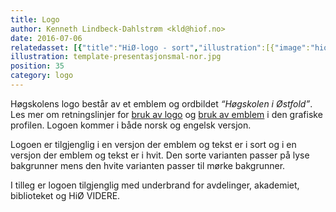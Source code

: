 ```yaml
---
title: Logo
author: Kenneth Lindbeck-Dahlstrøm <kld@hiof.no>
date: 2016-07-06
relatedasset: [{"title":"HiØ-logo - sort","illustration":[{"image":"hiof-logo-nor-black"}],"version":"v1.0.0","formathelpertext":"Denne logofilen inneholder formatene jpg, png, eps og pdf","lang":"no","file":"hiof-logo-nor-black"},{"title":"HiØ-logo - hvit","illustration":[{"image":"hiof-logo-nor-white"}],"version":"v1.0.0","formathelpertext":"Denne logofilen inneholder formatene jpg, png, eps og pdf","lang":"no","file":"hiof-logo-nor-white"},{"title":"HiØ-logo - black","illustration":[{"image":"hiof-logo-eng-black"}],"version":"v1.0.0","formathelpertext":"This file includes the logo in jpg, png, eps and pdf format.","lang":"en","file":"hiof-logo-eng-black"},{"title":"HiØ-logo - white","illustration":[{"image":"hiof-logo-eng-white"}],"version":"v1.0.0","formathelpertext":"This file includes the logo in jpg, png, eps and pdf format.","lang":"en","file":"hiof-logo-eng-white"},{"title":"HiØ-logo - sort - Akademi for Scenekunst","illustration":[{"image":"hiof-logo-nor-black-subbranding-as"}],"version":"v1.0.0","formathelpertext":"Denne logofilen inneholder formatene jpg, png, eps og pdf","lang":"no","file":"hiof-logo-nor-black-subbranding-as"},{"title":"HiØ-logo - hvit - Akademi for Scenekunst","illustration":[{"image":"hiof-logo-nor-white-subbranding-as"}],"version":"v1.0.0","formathelpertext":"Denne logofilen inneholder formatene jpg, png, eps og pdf","lang":"no","file":"hiof-logo-nor-white-subbranding-as"},{"title":"HiØ-logo - sort - Avdeling for helse og velferd","illustration":[{"image":"hiof-logo-nor-black-subbranding-hv"}],"version":"v1.0.2","formathelpertext":"Denne logofilen inneholder formatene jpg, png, eps og pdf","lang":"no","file":"hiof-logo-nor-black-subbranding-hv"},{"title":"HiØ-logo - hvit - Avdeling for helse og velferd","illustration":[{"image":"hiof-logo-nor-white-subbranding-hv"}],"version":"v1.0.2","formathelpertext":"Denne logofilen inneholder formatene jpg, png, eps og pdf","lang":"no","file":"hiof-logo-nor-white-subbranding-hv"},{"title":"HiØ-logo - sort - Ingeniørfag","illustration":[{"image":"hiof-logo-nor-black-subbranding-ir"}],"version":"v1.0.0","formathelpertext":"Denne logofilen inneholder formatene jpg, png, eps og pdf","lang":"no","file":"hiof-logo-nor-black-subbranding-ir"},{"title":"HiØ-logo - hvit - Ingeniørfag","illustration":[{"image":"hiof-logo-nor-white-subbranding-ir"}],"version":"v1.0.0","formathelpertext":"Denne logofilen inneholder formatene jpg, png, eps og pdf","lang":"no","file":"hiof-logo-nor-white-subbranding-ir"},{"title":"HiØ-logo - sort - Informasjonsteknologi","illustration":[{"image":"hiof-logo-nor-black-subbranding-it"}],"version":"v1.0.0","formathelpertext":"Denne logofilen inneholder formatene jpg, png, eps og pdf","lang":"no","file":"hiof-logo-nor-black-subbranding-it"},{"title":"HiØ-logo - hvit - Informasjonsteknologi","illustration":[{"image":"hiof-logo-nor-white-subbranding-it"}],"version":"v1.0.0","formathelpertext":"Denne logofilen inneholder formatene jpg, png, eps og pdf","lang":"no","file":"hiof-logo-nor-white-subbranding-it"},{"title":"HiØ-logo - sort - Lærerutdanning","illustration":[{"image":"hiof-logo-nor-black-subbranding-lu"}],"version":"v1.0.0","formathelpertext":"Denne logofilen inneholder formatene jpg, png, eps og pdf","lang":"no","file":"hiof-logo-nor-black-subbranding-lu"},{"title":"HiØ-logo - hvit - Lærerutdanning","illustration":[{"image":"hiof-logo-nor-white-subbranding-lu"}],"version":"v1.0.0","formathelpertext":"Denne logofilen inneholder formatene jpg, png, eps og pdf","lang":"no","file":"hiof-logo-nor-white-subbranding-lu"},{"title":"HiØ-logo - sort - Økonomi, språk og samfunnsfag","illustration":[{"image":"hiof-logo-nor-black-subbranding-oss"}],"version":"v1.0.0","formathelpertext":"Denne logofilen inneholder formatene jpg, png, eps og pdf","lang":"no","file":"hiof-logo-nor-black-subbranding-oss"},{"title":"HiØ-logo - hvit - Økonomi, språk og samfunnsfag","illustration":[{"image":"hiof-logo-nor-white-subbranding-oss"}],"version":"v1.0.0","formathelpertext":"Denne logofilen inneholder formatene jpg, png, eps og pdf","lang":"no","file":"hiof-logo-nor-white-subbranding-oss"},{"title":"HiØ-logo - sort - Biblioteket","illustration":[{"image":"hiof-logo-nor-black-subbranding-biblioteket"}],"version":"v1.0.0","formathelpertext":"Denne logofilen inneholder formatene jpg, png, eps og pdf","lang":"no","file":"hiof-logo-nor-black-subbranding-biblioteket"},{"title":"HiØ-logo - hvit - Biblioteket","illustration":[{"image":"hiof-logo-nor-white-subbranding-biblioteket"}],"version":"v1.0.0","formathelpertext":"Denne logofilen inneholder formatene jpg, png, eps og pdf","lang":"no","file":"hiof-logo-nor-white-subbranding-biblioteket"},{"title":"HiØ-logo - sort - HiØ VIDERE","illustration":[{"image":"hiof-logo-nor-black-subbranding-hio-videre"}],"version":"v1.0.0","formathelpertext":"Denne logofilen inneholder formatene jpg, png, eps og pdf","lang":"no","file":"hiof-logo-nor-black-subbranding-hiovidere"},{"title":"HiØ-logo - hvit - HiØ VIDERE","illustration":[{"image":"hiof-logo-nor-white-subbranding-hio-videre"}],"version":"v1.0.0","formathelpertext":"Denne logofilen inneholder formatene jpg, png, eps og pdf","lang":"no","file":"hiof-logo-nor-white-subbranding-hiovidere"},{"title":"HiØ-logo - sort","illustration":[{"image":"hiof-logo-nor-black"}],"version":"v1.0.0","formathelpertext":"Denne logofilen inneholder formatene jpg, png, eps og pdf","lang":"no","file":"hiof-logo-nor-black"},{"title":"HiØ-logo - hvit","illustration":[{"image":"hiof-logo-nor-white"}],"version":"v1.0.0","formathelpertext":"Denne logofilen inneholder formatene jpg, png, eps og pdf","lang":"no","file":"hiof-logo-nor-white"},{"title":"HiØ-logo - black - Norwegian Theater Academy","illustration":[{"image":"hiof-logo-eng-black-subbranding-as"}],"version":"v1.0.1","formathelpertext":"This file includes the logo in jpg, png, eps and pdf format.","lang":"en","file":"hiof-logo-eng-black-subbranding-as"},{"title":"HiØ-logo - white - Norwegian Theater Academy","illustration":[{"image":"hiof-logo-eng-white-subbranding-as"}],"version":"v1.0.1","formathelpertext":"This file includes the logo in jpg, png, eps and pdf format.","lang":"en","file":"hiof-logo-eng-white-subbranding-as"},{"title":"HiØ-logo - black - Faculty of Health and Welfare","illustration":[{"image":"hiof-logo-eng-black-subbranding-hv"}],"version":"v1.0.2","formathelpertext":"This file includes the logo in jpg, png, eps and pdf format.","lang":"en","file":"hiof-logo-eng-black-subbranding-hv"},{"title":"HiØ-logo - white - Faculty of Health and Welfare","illustration":[{"image":"hiof-logo-eng-white-subbranding-hv"}],"version":"v1.0.2","formathelpertext":"This file includes the logo in jpg, png, eps and pdf format.","lang":"en","file":"hiof-logo-eng-white-subbranding-hv"},{"title":"HiØ-logo - black - Faculty of Engineering","illustration":[{"image":"hiof-logo-eng-black-subbranding-ir"}],"version":"v1.0.0","formathelpertext":"This file includes the logo in jpg, png, eps and pdf format.","lang":"en","file":"hiof-logo-eng-black-subbranding-ir"},{"title":"HiØ-logo - white - Faculty of Engineering","illustration":[{"image":"hiof-logo-eng-white-subbranding-ir"}],"version":"v1.0.0","formathelpertext":"This file includes the logo in jpg, png, eps and pdf format.","lang":"en","file":"hiof-logo-eng-white-subbranding-ir"},{"title":"HiØ-logo - black - Faculty of Computer Sciences","illustration":[{"image":"hiof-logo-eng-black-subbranding-it"}],"version":"v1.0.0","formathelpertext":"This file includes the logo in jpg, png, eps and pdf format.","lang":"en","file":"hiof-logo-eng-black-subbranding-it"},{"title":"HiØ-logo - white - Faculty of Computer Sciences","illustration":[{"image":"hiof-logo-eng-white-subbranding-it"}],"version":"v1.0.0","formathelpertext":"This file includes the logo in jpg, png, eps and pdf format.","lang":"en","file":"hiof-logo-eng-white-subbranding-it"},{"title":"HiØ-logo - black - Faculty of Education","illustration":[{"image":"hiof-logo-eng-black-subbranding-lu"}],"version":"v1.0.0","formathelpertext":"This file includes the logo in jpg, png, eps and white format.","lang":"en","file":"hiof-logo-eng-black-subbranding-lu"},{"title":"HiØ-logo - white - Faculty of Education","illustration":[{"image":"hiof-logo-eng-white-subbranding-lu"}],"version":"v1.0.0","formathelpertext":"This file includes the logo in jpg, png, eps and black format.","lang":"en","file":"hiof-logo-eng-white-subbranding-lu"},{"title":"HiØ-logo - black - Faculty of Business, Languages, and Social Sciences","illustration":[{"image":"hiof-logo-eng-black-subbranding-oss"}],"version":"v1.0.0","formathelpertext":"This file includes the logo in jpg, png, eps and pdf format.","lang":"en","file":"hiof-logo-eng-black-subbranding-oss"},{"title":"HiØ-logo - white - Faculty of Business, Languages, and Social Sciences","illustration":[{"image":"hiof-logo-eng-white-subbranding-oss"}],"version":"v1.0.0","formathelpertext":"This file includes the logo in jpg, png, eps and pdf format.","lang":"en","file":"hiof-logo-eng-white-subbranding-oss"},{"title":"HiØ-logo - black - Library","illustration":[{"image":"hiof-logo-eng-black-subbranding-biblioteket"}],"version":"v1.0.0","formathelpertext":"This file includes the logo in jpg, png, eps and pdf format.","lang":"en","file":"hiof-logo-eng-black-subbranding-biblioteket"},{"title":"HiØ-logo - white - Library","illustration":[{"image":"hiof-logo-eng-white-subbranding-biblioteket"}],"version":"v1.0.0","formathelpertext":"This file includes the logo in jpg, png, eps and pdf format.","lang":"en","file":"hiof-logo-eng-white-subbranding-biblioteket"},{"title":"HiØ-logo - black - HiØ VIDERE","illustration":[{"image":"hiof-logo-eng-black-subbranding-hio-videre"}],"version":"v1.0.0","formathelpertext":"This file includes the logo in jpg, png, eps and pdf format.","lang":"en","file":"hiof-logo-eng-black-subbranding-hiovidere"},{"title":"HiØ-logo - white - HiØ VIDERE","illustration":[{"image":"hiof-logo-eng-white-subbranding-hio-videre"}],"version":"v1.0.0","formathelpertext":"This file includes the logo in jpg, png, eps and pdf format.","lang":"en","file":"hiof-logo-eng-white-subbranding-hiovidere"}]
illustration: template-presentasjonsmal-nor.jpg
position: 35
category: logo
---
```


Høgskolens logo består av et emblem og ordbildet *“Høgskolen i Østfold”*. Les mer om retningslinjer for [bruk av logo](/grafisk-profil?del=1-00-logo) og [bruk av emblem](/grafisk-profil?del=2-00-emblem) i den grafiske profilen. Logoen kommer i både norsk og engelsk versjon.

Logoen er tilgjenglig i en versjon der emblem og tekst er i sort og i en versjon der emblem og tekst er i hvit. Den sorte varianten passer på lyse bakgrunner mens den hvite varianten passer til mørke bakgrunner.

I tilleg er logoen tilgjenglig med underbrand for avdelinger, akademiet, biblioteket og HiØ VIDERE.
